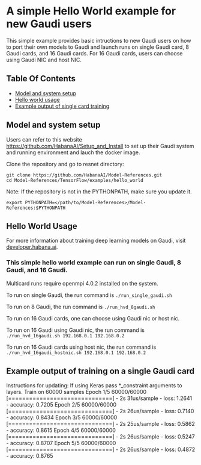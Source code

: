 # A simple Hello World example for new Gaudi users

This simple example provides basic intructions to new Gaudi users on how to port their own models to Gaudi and launch runs on single Gaudi card, 8 Gaudi cards, and 16 Gaudi cards. For 16 Gaudi cards, users can choose using Gaudi NIC and host NIC.

## Table Of Contents
* [Model and system setup](#model-system-setup)
* [Hello world usage](#hello-world-usage)
* [Example output of single card training](#example-output-of-single-card-training)

## Model and system setup

Users can refer to this website https://github.com/HabanaAI/Setup_and_Install to set up their Gaudi system and running environment and lauch the docker image.

Clone the repository and go to resnet directory:
```
git clone https://github.com/HabanaAI/Model-References.git
cd Model-References/TensorFlow/examples/hello_world
```

Note: If the repository is not in the PYTHONPATH, make sure you update it.
```
export PYTHONPATH=</path/to/Model-References>/Model-References:$PYTHONPATH
```

## Hello World Usage

For more information about training deep learning models on Gaudi, visit [developer.habana.ai](https://developer.habana.ai/resources/).

### This simple hello world example can run on single Gaudi, 8 Gaudi, and 16 Gaudi.

Multicard runs require openmpi 4.0.2 installed on the system.

To run on single Gaudi, the run command is `./run_single_gaudi.sh`

To run on 8 Gaudi, the run command is `./run_hvd_8gaudi.sh`

To run on 16 Gaudi cards, one can choose using Gaudi nic or host nic.

To run on 16 Gaudi using Gaudi nic, the run command is `./run_hvd_16gaudi.sh 192.168.0.1 192.168.0.2`

To run on 16 Gaudi cards using host nic, the run command is `./run_hvd_16gaudi_hostnic.sh 192.168.0.1 192.168.0.2`

## Example output of training on a single Gaudi card

Instructions for updating:
If using Keras pass *_constraint arguments to layers.
Train on 60000 samples
Epoch 1/5
60000/60000 [==============================] - 2s 31us/sample - loss: 1.2641 - accuracy: 0.7205
Epoch 2/5
60000/60000 [==============================] - 2s 26us/sample - loss: 0.7140 - accuracy: 0.8434
Epoch 3/5
60000/60000 [==============================] - 2s 25us/sample - loss: 0.5862 - accuracy: 0.8615
Epoch 4/5
60000/60000 [==============================] - 2s 26us/sample - loss: 0.5247 - accuracy: 0.8707
Epoch 5/5
60000/60000 [==============================] - 2s 26us/sample - loss: 0.4872 - accuracy: 0.8765
